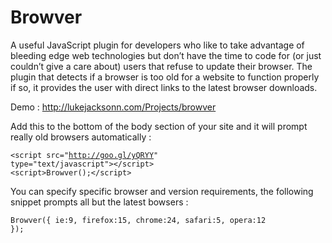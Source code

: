 Browver
=======

A useful JavaScript plugin for developers who like to take advantage of bleeding edge web technologies but don’t have the time to code for (or just couldn’t give a care about) users that refuse to update their browser. The plugin that detects if a browser is too old for a website to function properly if so, it provides the user with direct links to the latest browser downloads.

Demo : http://lukejacksonn.com/Projects/browver


Add this to the bottom of the body section of your site and it will prompt really old browsers automatically :

<code>&lt;script src="http://goo.gl/yQRYY" type="text/javascript">&lt;/script></code><br>
<code>&lt;script>Browver();&lt;/script></code>


You can specify specific browser and version requirements, the following snippet prompts all but the latest bowsers :

<code>Browver({ ie:9, firefox:15, chrome:24, safari:5, opera:12 });</code>

